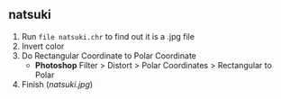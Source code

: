 ## natsuki
1. Run ```file natsuki.chr``` to find out it is a .jpg file
1. Invert color
1. Do Rectangular Coordinate to Polar Coordinate  
    - **Photoshop** Filter > Distort > Polar Coordinates > Rectangular to Polar
1. Finish (_natsuki.jpg_)
